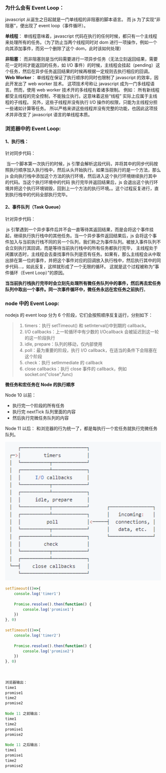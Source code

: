 ### 为什么会有 Event Loop：

javascript 从诞生之日起就是一门单线程的非阻塞的脚本语言。
而 js 为了实现“非阻塞”，便出现了 event loop（事件循环）。

**单线程**：
单线程意味着，javascript 代码在执行的任何时候，都只有一个主线程来处理所有的任务。（为了防止当两个线程同时对 dom 进行一项操作，例如一个向其添加事件，而另一个删除了这个 dom，此时该如何处理）

**非阻塞**：
而非阻塞则是当代码需要进行一项异步任务（无法立刻返回结果，需要花一定时间才能返回的任务，如 I/O 事件）的时候，主线程会挂起（pending）这个任务，然后在异步任务返回结果的时候再根据一定规则去执行相应的回调。
**Web Worker**：
单线程在保证了执行顺序的同时也限制了 javascript 的效率，因此开发出了 web worker 技术。
这项技术号称让 javascript 成为一门多线程语言。然而，使用 web worker 技术开的多线程有着诸多限制。
例如：
所有新线程都受主线程的完全控制，不能独立执行。这意味着这些“线程” 实际上应属于主线程的子线程。
另外，这些子线程并没有执行 I/O 操作的权限，只能为主线程分担一些诸如计算等任务。
所以严格来讲这些线程并没有完整的功能，也因此这项技术并非改变了 javascript 语言的单线程本质。

### 浏览器中的 Event Loop:

#### 1、执行栈：

针对同步代码：

​ 当一个脚本第一次执行的时候，js 引擎会解析这段代码，并将其中的同步代码按照执行顺序加入执行栈中，然后从头开始执行。如果当前执行的是一个方法，那么 js 会向执行栈中添加这个方法的执行环境，然后进入这个执行环境继续执行其中的代码。当这个执行环境中的代码 执行完毕并返回结果后，js 会退出这个执行环境并把这个执行环境销毁，回到上一个方法的执行环境。。这个过程反复进行，直到执行栈中的代码全部执行完毕。

#### 2、事件队列（Task Queue）

针对异步代码：

​ js 引擎遇到一个异步事件后并不会一直等待其返回结果，而是会将这个事件挂起，继续执行执行栈中的其他任务。当一个异步事件返回结果后，js 会将这个事件加入与当前执行栈不同的另一个队列，我们称之为事件队列。被放入事件队列不会立刻执行其回调，而是等待当前执行栈中的所有任务都执行完毕， 主线程处于闲置状态时，主线程会去查找事件队列是否有任务。如果有，那么主线程会从中取出排在第一位的事件，并把这个事件对应的回调放入执行栈中，然后执行其中的同步代码...，如此反复，这样就形成了一个无限的循环。
这就是这个过程被称为“事件循环（Event Loop）”的原因。

**当当前执行栈执行完毕时会立刻先处理所有微任务队列中的事件，然后再去宏任务队列中取出一个事件。同一次事件循环中，微任务永远在宏任务之前执行**。

### node 中的 Event Loop:

nodejs 的 event loop 分为 6 个阶段，它们会按照顺序反复运行，分别如下：

> 1. timers：执行 setTimeout() 和 setInterval()中到期的 callback。
> 2. I/O callbacks：上一轮循环中有少数的 I/Ocallback 会被延迟到这一轮的这一阶段执行
> 3. idle, prepare：队列的移动，仅内部使用
> 4. poll：最为重要的阶段，执行 I/O callback，在适当的条件下会阻塞在这个阶段
> 5. check：执行 setImmediate 的 callback
> 6. close callbacks：执行 close 事件的 callback，例如 socket.on("close",func)

**微任务和宏任务在 Node 的执行顺序**

Node 10 以前：

- 执行完一个阶段的所有任务
- 执行完 nextTick 队列里面的内容
- 然后执行完微任务队列的内容

Node 11 以后：
和浏览器的行为统一了，都是每执行一个宏任务就执行完微任务队列。

![image-20210224174456531](../image/image-20210224174456531.png)

```js
setTimeout(()=>{
    console.log('timer1')

    Promise.resolve().then(function() {
        console.log('promise1')
    })
}, 0)

setTimeout(()=>{
    console.log('timer2')

    Promise.resolve().then(function() {
        console.log('promise2')
    })
}, 0)



浏览器输出：
time1
promise1
time2
promise2

Node 11 之前输出：
time1
time2
promise1
promise2

Node 11 之后输出：
time1
promise1
time2
promise2

```
